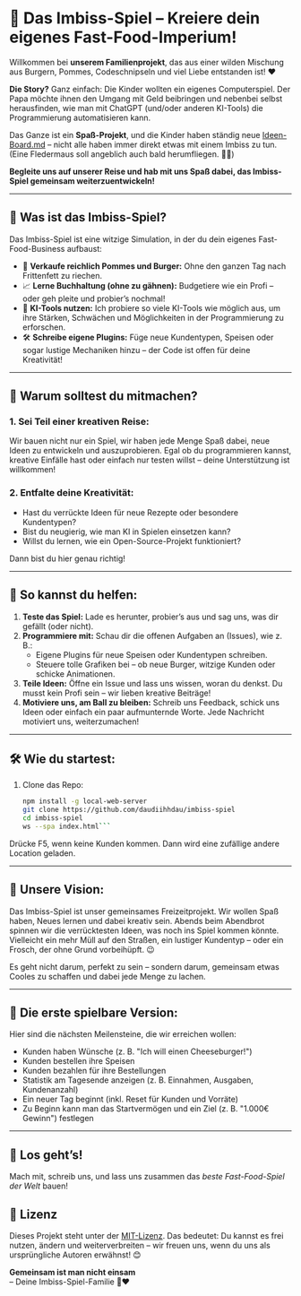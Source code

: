 # 🍔 **Das Imbiss-Spiel** – Kreiere dein eigenes Fast-Food-Imperium!

Willkommen bei **unserem Familienprojekt**, das aus einer wilden Mischung aus Burgern, Pommes, Codeschnipseln und viel Liebe entstanden ist! ❤️  

**Die Story?** Ganz einfach: Die Kinder wollten ein eigenes Computerspiel. Der Papa möchte ihnen den Umgang mit Geld beibringen und nebenbei selbst herausfinden, wie man mit ChatGPT (und/oder anderen KI-Tools) die Programmierung automatisieren kann.  

Das Ganze ist ein **Spaß-Projekt**, und die Kinder haben ständig neue [Ideen-Board.md](Ideen) – nicht alle haben immer direkt etwas mit einem Imbiss zu tun. (Eine Fledermaus soll angeblich auch bald herumfliegen. 🦇🍟)  

**Begleite uns auf unserer Reise und hab mit uns Spaß dabei, das Imbiss-Spiel gemeinsam weiterzuentwickeln!**

---

## 🚀 **Was ist das Imbiss-Spiel?**  
Das Imbiss-Spiel ist eine witzige Simulation, in der du dein eigenes Fast-Food-Business aufbaust:  
- 🍟 **Verkaufe reichlich Pommes und Burger:** Ohne den ganzen Tag nach Frittenfett zu riechen.
- 📈 **Lerne Buchhaltung (ohne zu gähnen):** Budgetiere wie ein Profi – oder geh pleite und probier’s nochmal!  
- 🤖 **KI-Tools nutzen:** Ich probiere so viele KI-Tools wie möglich aus, um ihre Stärken, Schwächen und Möglichkeiten in der Programmierung zu erforschen.  
- 🛠️ **Schreibe eigene Plugins:** Füge neue Kundentypen, Speisen oder sogar lustige Mechaniken hinzu – der Code ist offen für deine Kreativität!

---

## 🧐 **Warum solltest du mitmachen?**

### 1. **Sei Teil einer kreativen Reise:**  
Wir bauen nicht nur ein Spiel, wir haben jede Menge Spaß dabei, neue Ideen zu entwickeln und auszuprobieren. Egal ob du programmieren kannst, kreative Einfälle hast oder einfach nur testen willst – deine Unterstützung ist willkommen!  

### 2. **Entfalte deine Kreativität:**  
- Hast du verrückte Ideen für neue Rezepte oder besondere Kundentypen?  
- Bist du neugierig, wie man KI in Spielen einsetzen kann?  
- Willst du lernen, wie ein Open-Source-Projekt funktioniert?  

Dann bist du hier genau richtig!

---

## 🍟 **So kannst du helfen:**  

1. **Teste das Spiel:** Lade es herunter, probier’s aus und sag uns, was dir gefällt (oder nicht).  
2. **Programmiere mit:** Schau dir die offenen Aufgaben an (Issues), wie z. B.:  
   - Eigene Plugins für neue Speisen oder Kundentypen schreiben.  
   - Steuere tolle Grafiken bei – ob neue Burger, witzige Kunden oder schicke Animationen.  
3. **Teile Ideen:** Öffne ein Issue und lass uns wissen, woran du denkst. Du musst kein Profi sein – wir lieben kreative Beiträge!  
4. **Motiviere uns, am Ball zu bleiben:** Schreib uns Feedback, schick uns Ideen oder einfach ein paar aufmunternde Worte. Jede Nachricht motiviert uns, weiterzumachen!

---

## 🛠️ **Wie du startest:**  

1. Clone das Repo:  
   ```bash  
   npm install -g local-web-server
   git clone https://github.com/daudiihhdau/imbiss-spiel  
   cd imbiss-spiel  
   ws --spa index.html```

Drücke F5, wenn keine Kunden kommen. Dann wird eine zufällige andere Location geladen.

---

## 🌟 **Unsere Vision:**  
Das Imbiss-Spiel ist unser gemeinsames Freizeitprojekt. Wir wollen Spaß haben, Neues lernen und dabei kreativ sein. Abends beim Abendbrot spinnen wir die verrücktesten Ideen, was noch ins Spiel kommen könnte. Vielleicht ein mehr Müll auf den Straßen, ein lustiger Kundentyp – oder ein Frosch, der ohne Grund vorbeihüpft. 😉  

Es geht nicht darum, perfekt zu sein – sondern darum, gemeinsam etwas Cooles zu schaffen und dabei jede Menge zu lachen.

---

## 🎯 **Die erste spielbare Version:**  
Hier sind die nächsten Meilensteine, die wir erreichen wollen:  
- Kunden haben Wünsche (z. B. "Ich will einen Cheeseburger!")  
- Kunden bestellen ihre Speisen  
- Kunden bezahlen für ihre Bestellungen  
- Statistik am Tagesende anzeigen (z. B. Einnahmen, Ausgaben, Kundenanzahl)  
- Ein neuer Tag beginnt (inkl. Reset für Kunden und Vorräte)  
- Zu Beginn kann man das Startvermögen und ein Ziel (z. B. "1.000€ Gewinn") festlegen  

---

## 🍔 **Los geht’s!**  
Mach mit, schreib uns, und lass uns zusammen das *beste Fast-Food-Spiel der Welt* bauen!  

## 📝 Lizenz  

Dieses Projekt steht unter der [MIT-Lizenz](LICENSE). Das bedeutet: Du kannst es frei nutzen, ändern und weiterverbreiten – wir freuen uns, wenn du uns als ursprüngliche Autoren erwähnst! 😊

**Gemeinsam ist man nicht einsam**  
– Deine Imbiss-Spiel-Familie 🍟❤️
